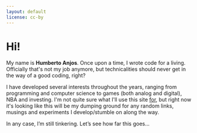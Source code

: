 ```yaml
---
layout: default
license: cc-by
---
```


# Hi! 

My name is **Humberto Anjos**. Once upon a time, I wrote code for a living. Officially that's not my job anymore, but technicalities should never get in the way of a good coding, right? 

I have developed several interests throughout the years, ranging from programming and computer science to games (both analog and digital), NBA and investing. I'm not quite sure what I'll use this site [for](http://wiki.c2.com/?EndingWithaPreposition), but right now it's looking like this will be my dumping ground for any random links, musings and experiments I develop/stumble on along the way. 

In any case, I’m still tinkering. Let’s see how far this goes...